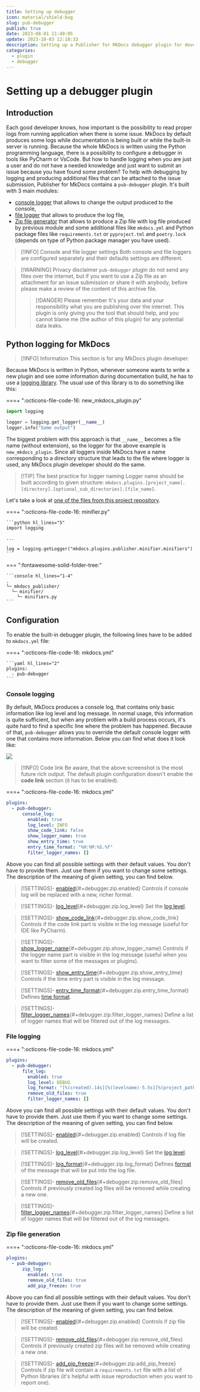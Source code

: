 ```yaml
---
title: Setting up debugger
icon: material/shield-bug
slug: pub-debugger
publish: true
date: 2023-08-01 11:49:05
update: 2023-10-03 12:18:33
description: Setting up a Publisher for MkDocs debugger plugin for development purposes
categories:
  - plugin
  - debugger
---
```


# Setting up a debugger plugin

## Introduction

Each good developer knows, how important is the possibility to read proper logs from running application when there is some issue. MkDocs by default produces some logs while documentation is being built or while the built-in server is running. Because the whole MkDocs is written using the Python programming language, there is a possibility to configure a debugger in tools like PyCharm or VsCode. But how to handle logging when you are just a user and do not have a needed knowledge and just want to submit an issue because you have found some problem? To help with debugging by logging and producing additional files that can be attached to the issue submission, Publisher for MkDocs contains a `pub-debugger` plugin. It's built with 3 main modules:

- [console logger](#Logging%20to%20the%20console) that allows to change the output produced to the console,
- [file logger](#Logging%20to%20the%20file) that allows to produce the log file,
- [Zip file generator](#Generating%20Zip%20file) that allows to produce a Zip file with log file produced by previous module and some additional files like `mkdocs.yml` and Python package files like `requirements.txt` or `pyproject.tml` and `poetry.lock` (depends on type of Python package manager you have used).

> [!INFO] Console and file logger settings
> Both console and file loggers are configured separately and their defaults settings are different.

> [!WARNING] Privacy disclaimer
> `pub-debugger` plugin do not send any files over the internet, but if you want to use a Zip file as an attachment for an issue submission or share it with anybody, before please make a review of the content of this archive file.
> > [!DANGER] Please remember
> > It's your data and your responsibility what you are publishing over the internet. This plugin is only giving you the tool that should help, and you cannot blame me (the author of this plugin) for any potential data leaks.

## Python logging for MkDocs

> [!INFO] Information
> This section is for any MkDocs plugin developer.

Because MkDocs is written in Python, whenever someone wants to write a new plugin and see some information during documentation build, he has to use a [logging library](https://docs.python.org/3/library/logging.html). The usual use of this library is to do something like this:

===+ ":octicons-file-code-16: new_mkdocs_plugin.py"

```python hl_lines="3-4"
import logging

logger = logging.get_logger(__name__)
logger.info("Some output")
```

The biggest problem with this approach is that `__name__` becomes a file name (without extension), so the logger for the above example is `new_mkdocs_plugin`. Since all loggers inside MkDocs have a name corresponding to a directory structure that leads to the file where logger is used, any MkDocs plugin developer should do the same.


> [!TIP] The best practice for logger naming
> Logger name should be built according to given structure:
> `mkdocs.plugins.[project_name].[directory].[optional_sub_directories].[file_name]`.

Let's take a look at [one of the files from this project repository](https://github.com/mkusz/mkdocs-publisher/blob/main/mkdocs_publisher/minifier/minifiers.py).

===+ ":octicons-file-code-16: minifier.py"

	```python hl_lines="5"
	import logging

	...

	log = logging.getLogger("mkdocs.plugins.publisher.minifier.minifiers")
	```

=== ":fontawesome-solid-folder-tree:"

	```console hl_lines="1-4"
	.
	└─ mkdocs_publisher/
	  └─ minifier/
		└─ minifiers.py
	```



##  Configuration

To enable the built-in debugger plugin, the following lines have to be added to `mkdocs.yml` file:

===+ ":octicons-file-code-16: mkdocs.yml"

    ```yaml hl_lines="2"
    plugins:
      - pub-debugger
    ```

### Console logging

By default, MkDocs produces a console log, that contains only basic information like log level and log message. In normal usage, this information is quite sufficient, but when any problem with a build process occurs, it's quite hard to find a specific line where the problem has happened. Because of that, `pub-debugger` allows you to override the default console logger with one that contains more information. Below you can find what does it look like:

![](../../_attachments/debugger_console_example.png)

> [!INFO] Code link
> Be aware, that the above screenshot is the most future rich output. The default plugin configuration doesn't enable the **code link** section (it has to be enabled).

===+ ":octicons-file-code-16: mkdocs.yml"

``` yaml hl_lines="3-10"
plugins:
  - pub-debugger:
	  console_log:
	    enabled: true
	    log_level: INFO
	    show_code_link: false
	    show_logger_name: true
	    show_entry_time: true
	    entry_time_format: "%H:%M:%S.%f"
	    filter_logger_names: []
```

Above you can find all possible settings with their default values. You don't have to provide them. Just use them if you want to change some settings. The description of the meaning of given setting, you can find below.

> [!SETTINGS]- [enabled](#+debugger.console.enabled){#+debugger.zip.enabled}
> Controls if console log will be replaced with a new, richer format.

> [!SETTINGS]- [log_level](#+debugger.console.log_level){#+debugger.zip.log_level}
> Set the [log level](https://docs.python.org/3/library/logging.html#logging-levels).

> [!SETTINGS]- [show_code_link](#+debugger.console.show_code_link){#+debugger.zip.show_code_link}
> Controls if the code link part is visible in the log message (useful for IDE like PyCharm).

> [!SETTINGS]- [show_logger_name](#+debugger.console.show_logger_name){#+debugger.zip.show_logger_name}
> Controls if the logger name part is visible in the log message (useful when you want to filter some of the messages or plugins).

> [!SETTINGS]- [show_entry_time](#+debuggerconsoleshow_entry_time){#+debugger.zip.show_entry_time}
> Controls if the time entry part is visible in the log message.

> [!SETTINGS]- [entry_time_format](#+debugger.console.entry_time_format){#+debugger.zip.entry_time_format}
> Defines [time format](https://docs.python.org/3/library/logging.html#logging.Formatter.formatTime).

> [!SETTINGS]- [filter_logger_names](#+debugger.console.filter_logger_names){#+debugger.zip.filter_logger_names}
> Define a list of logger names that will be filtered out of the log messages.

### File logging

===+ ":octicons-file-code-16: mkdocs.yml"

``` yaml hl_lines="3-8"
plugins:
  - pub-debugger:
	  file_log:
	    enabled: true
	    log_level: DEBUG
	    log_format: "[%(created).14s][%(levelname)-5.5s][%(project_path)s:%(lineno)d] %(message)s"
	    remove_old_files: true
	    filter_logger_names: []
```

Above you can find all possible settings with their default values. You don't have to provide them. Just use them if you want to change some settings. The description of the meaning of given setting, you can find below.

> [!SETTINGS]- [enabled](#+debugger.file.enabled){#+debugger.zip.enabled}
> Controls if log file will be created.

> [!SETTINGS]- [log_level](#+debugger.file.log_level){#+debugger.zip.log_level}
> Set the [log level](https://docs.python.org/3/library/logging.html#logging-levels).

> [!SETTINGS]- [log_format](#+debugger.file.log_format){#+debugger.zip.log_format}
> Defines [format](https://docs.python.org/3/library/logging.html#logrecord-attributes) of the message that will be put into the log file.

> [!SETTINGS]- [remove_old_files](#+debugger.file.remove_old_files){#+debugger.zip.remove_old_files}
> Controls if previously created log files will be removed while creating a new one.

> [!SETTINGS]- [filter_logger_names](#+debugger.file.filter_logger_names){#+debugger.zip.filter_logger_names}
> Define a list of logger names that will be filtered out of the log messages.

### Zip file generation

===+ ":octicons-file-code-16: mkdocs.yml"

``` yaml hl_lines="3-6"
plugins:
  - pub-debugger:
	  zip_log:
	    enabled: true
	    remove_old_files: true
	    add_pip_freeze: true
```

Above you can find all possible settings with their default values. You don't have to provide them. Just use them if you want to change some settings. The description of the meaning of given setting, you can find below.

> [!SETTINGS]- [enabled](#+debugger.zip.enabled){#+debugger.zip.enabled}
> Controls if zip file will be created.

> [!SETTINGS]- [remove_old_files](#+debugger.zip.remove_old_files){#+debugger.zip.remove_old_files}
> Controls if previously created zip files will be removed while creating a new one.

> [!SETTINGS]- [add_pip_freeze](#+debugger.zip.add_pip_freeze){#+debugger.zip.add_pip_freeze}
> Controls if zip file will contain a `requirements.txt` file with a list of Python libraries (it's helpful with issue reproduction when you want to report one).
